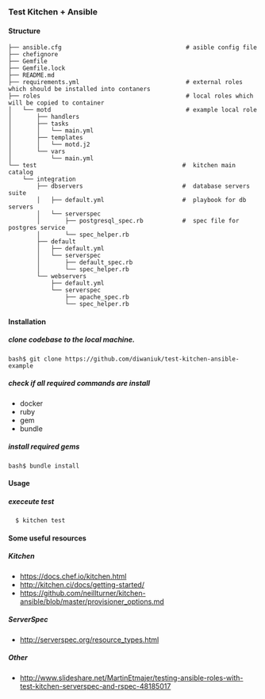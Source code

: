 ### Test Kitchen + Ansible

#### Structure
```
├── ansible.cfg                                   # asible config file 
├── chefignore  
├── Gemfile
├── Gemfile.lock
├── README.md
├── requirements.yml                              # external roles which should be installed into contaners
├── roles                                         # local roles which will be copied to container
│   └── motd                                      # example local role 
│       ├── handlers
│       ├── tasks
│       │   └── main.yml
│       ├── templates
│       │   └── motd.j2
│       └── vars
│           └── main.yml
└── test                                         #  kitchen main catalog
    └── integration
        ├── dbservers                            #  database servers suite
        │   ├── default.yml                      #  playbook for db servers
        │   └── serverspec
        │       ├── postgresql_spec.rb           #  spec file for postgres service
        │       └── spec_helper.rb
        ├── default                              
        │   ├── default.yml                      
        │   └── serverspec
        │       ├── default_spec.rb              
        │       └── spec_helper.rb
        └── webservers                           
            ├── default.yml                       
            └── serverspec
                ├── apache_spec.rb
                └── spec_helper.rb

```

#### Installation

##### clone codebase to the local machine.
```
bash$ git clone https://github.com/diwaniuk/test-kitchen-ansible-example
```

##### check if all required commands are install  
* docker
* ruby
* gem
* bundle

##### install required gems

```
bash$ bundle install
```

#### Usage

##### execeute test
```
  $ kitchen test
```

#### Some useful resources
##### Kitchen
* https://docs.chef.io/kitchen.html
* http://kitchen.ci/docs/getting-started/
* https://github.com/neillturner/kitchen-ansible/blob/master/provisioner_options.md

##### ServerSpec
* http://serverspec.org/resource_types.html 

##### Other
* http://www.slideshare.net/MartinEtmajer/testing-ansible-roles-with-test-kitchen-serverspec-and-rspec-48185017


